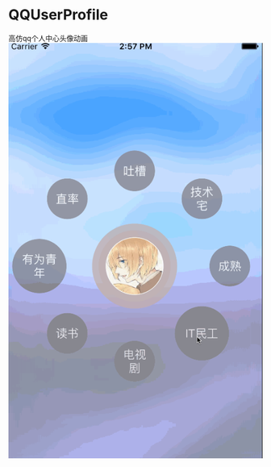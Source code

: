 # QQUserProfile
高仿qq个人中心头像动画
![image](https://github.com/jiang6777/QQUserProfile/blob/master/QQUserProfile/Views/Images/1.gif)   
